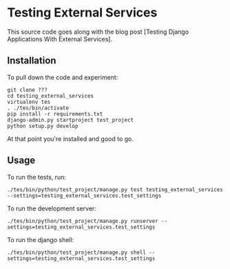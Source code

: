 # Testing External Services

[test_ext_blog]: http://lethain.com/ "Testing Django Applications with External Services"

This source code goes along with the blog post [Testing Django Applications With External Services].


## Installation

To pull down the code and experiment:

    git clone ???
    cd testing_external_services
    virtualenv tes
    . ./tes/bin/activate
    pip install -r requirements.txt
    django-admin.py startproject test_project
    python setup.py develop

At that point you're installed and good to go.


## Usage

To run the tests, run:

    ./tes/bin/python/test_project/manage.py test testing_external_services --settings=testing_external_services.test_settings

To run the development server:

    ./tes/bin/python/test_project/manage.py runserver --settings=testing_external_services.test_settings

To run the django shell:

    ./tes/bin/python/test_project/manage.py shell --settings=testing_external_services.test_settings    

